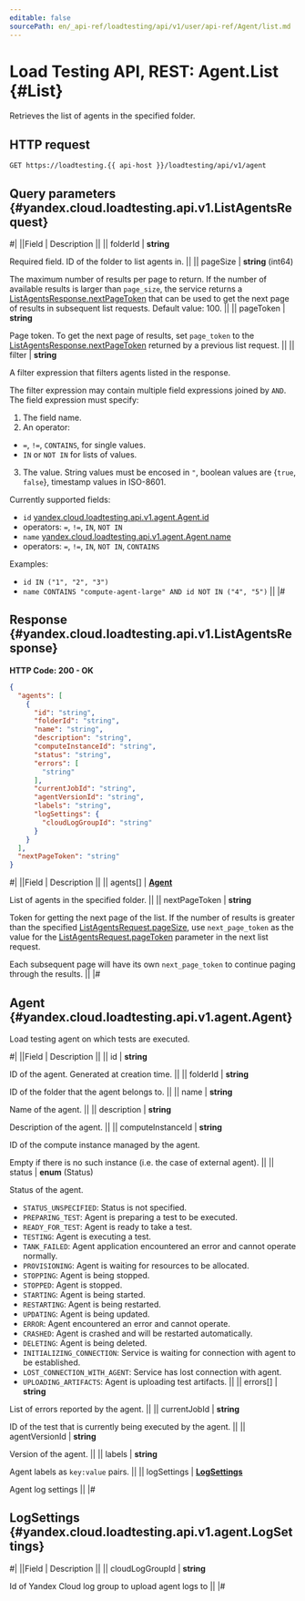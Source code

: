 ```yaml
---
editable: false
sourcePath: en/_api-ref/loadtesting/api/v1/user/api-ref/Agent/list.md
---
```


# Load Testing API, REST: Agent.List {#List}

Retrieves the list of agents in the specified folder.

## HTTP request

```
GET https://loadtesting.{{ api-host }}/loadtesting/api/v1/agent
```

## Query parameters {#yandex.cloud.loadtesting.api.v1.ListAgentsRequest}

#|
||Field | Description ||
|| folderId | **string**

Required field. ID of the folder to list agents in. ||
|| pageSize | **string** (int64)

The maximum number of results per page to return. If the number of available
results is larger than `page_size`, the service returns a [ListAgentsResponse.nextPageToken](#yandex.cloud.loadtesting.api.v1.ListAgentsResponse)
that can be used to get the next page of results in subsequent list requests.
Default value: 100. ||
|| pageToken | **string**

Page token. To get the next page of results, set `page_token` to the
[ListAgentsResponse.nextPageToken](#yandex.cloud.loadtesting.api.v1.ListAgentsResponse) returned by a previous list request. ||
|| filter | **string**

A filter expression that filters agents listed in the response.

The filter expression may contain multiple field expressions joined by `AND`.
The field expression must specify:
1. The field name.
2. An operator:
- `=`, `!=`, `CONTAINS`, for single values.
- `IN` or `NOT IN` for lists of values.
3. The value. String values must be encosed in `"`, boolean values are {`true`, `false`}, timestamp values in ISO-8601.

Currently supported fields:
- `id` [yandex.cloud.loadtesting.api.v1.agent.Agent.id](#yandex.cloud.loadtesting.api.v1.agent.Agent)
- operators: `=`, `!=`, `IN`, `NOT IN`
- `name` [yandex.cloud.loadtesting.api.v1.agent.Agent.name](#yandex.cloud.loadtesting.api.v1.agent.Agent)
- operators: `=`, `!=`, `IN`, `NOT IN`, `CONTAINS`

Examples:
- `id IN ("1", "2", "3")`
- `name CONTAINS "compute-agent-large" AND id NOT IN ("4", "5")` ||
|#

## Response {#yandex.cloud.loadtesting.api.v1.ListAgentsResponse}

**HTTP Code: 200 - OK**

```json
{
  "agents": [
    {
      "id": "string",
      "folderId": "string",
      "name": "string",
      "description": "string",
      "computeInstanceId": "string",
      "status": "string",
      "errors": [
        "string"
      ],
      "currentJobId": "string",
      "agentVersionId": "string",
      "labels": "string",
      "logSettings": {
        "cloudLogGroupId": "string"
      }
    }
  ],
  "nextPageToken": "string"
}
```

#|
||Field | Description ||
|| agents[] | **[Agent](#yandex.cloud.loadtesting.api.v1.agent.Agent)**

List of agents in the specified folder. ||
|| nextPageToken | **string**

Token for getting the next page of the list. If the number of results is greater than
the specified [ListAgentsRequest.pageSize](#yandex.cloud.loadtesting.api.v1.ListAgentsRequest), use `next_page_token` as the value
for the [ListAgentsRequest.pageToken](#yandex.cloud.loadtesting.api.v1.ListAgentsRequest) parameter in the next list request.

Each subsequent page will have its own `next_page_token` to continue paging through the results. ||
|#

## Agent {#yandex.cloud.loadtesting.api.v1.agent.Agent}

Load testing agent on which tests are executed.

#|
||Field | Description ||
|| id | **string**

ID of the agent. Generated at creation time. ||
|| folderId | **string**

ID of the folder that the agent belongs to. ||
|| name | **string**

Name of the agent. ||
|| description | **string**

Description of the agent. ||
|| computeInstanceId | **string**

ID of the compute instance managed by the agent.

Empty if there is no such instance (i.e. the case of external agent). ||
|| status | **enum** (Status)

Status of the agent.

- `STATUS_UNSPECIFIED`: Status is not specified.
- `PREPARING_TEST`: Agent is preparing a test to be executed.
- `READY_FOR_TEST`: Agent is ready to take a test.
- `TESTING`: Agent is executing a test.
- `TANK_FAILED`: Agent application encountered an error and cannot operate normally.
- `PROVISIONING`: Agent is waiting for resources to be allocated.
- `STOPPING`: Agent is being stopped.
- `STOPPED`: Agent is stopped.
- `STARTING`: Agent is being started.
- `RESTARTING`: Agent is being restarted.
- `UPDATING`: Agent is being updated.
- `ERROR`: Agent encountered an error and cannot operate.
- `CRASHED`: Agent is crashed and will be restarted automatically.
- `DELETING`: Agent is being deleted.
- `INITIALIZING_CONNECTION`: Service is waiting for connection with agent to be established.
- `LOST_CONNECTION_WITH_AGENT`: Service has lost connection with agent.
- `UPLOADING_ARTIFACTS`: Agent is uploading test artifacts. ||
|| errors[] | **string**

List of errors reported by the agent. ||
|| currentJobId | **string**

ID of the test that is currently being executed by the agent. ||
|| agentVersionId | **string**

Version of the agent. ||
|| labels | **string**

Agent labels as `key:value` pairs. ||
|| logSettings | **[LogSettings](#yandex.cloud.loadtesting.api.v1.agent.LogSettings)**

Agent log settings ||
|#

## LogSettings {#yandex.cloud.loadtesting.api.v1.agent.LogSettings}

#|
||Field | Description ||
|| cloudLogGroupId | **string**

Id of Yandex Cloud log group to upload agent logs to ||
|#